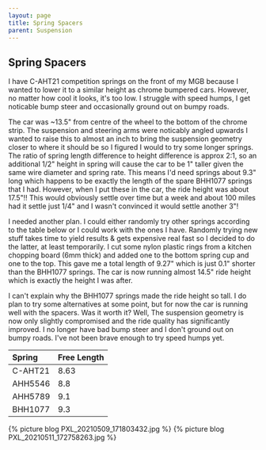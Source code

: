 ```yaml
---
layout: page
title: Spring Spacers
parent: Suspension
---
```

## Spring Spacers

I have C-AHT21 competition springs on the front of my MGB because I wanted to lower it to a similar height as chrome bumpered cars. However, no matter how cool it looks, it's too low. I struggle with speed humps, I get noticable bump steer and occasionally ground out on bumpy roads. 

The car was ~13.5" from centre of the wheel to the bottom of the chrome strip. The suspension and steering arms were noticably angled upwards I wanted to raise this to almost an inch to bring the suspension geometry closer to where it should be so I figured I would to try some longer springs. The ratio of spring length difference to height difference is approx 2:1, so an additional 1/2" height in spring will cause the car to be 1" taller given the same wire diameter and spring rate. This means I'd need springs about 9.3" long which happens to be exactly the length of the spare BHH1077 springs that I had. However, when I put these in the car, the ride height was about 17.5"!! This would obviously settle over time but a week and about 100 miles had it settle just 1/4" and I wasn't convinced it would settle another 3"!

I needed another plan. I could either randomly try other springs according to the table below or I could work with the ones I have. Randomly trying new stuff takes time to yield results & gets expensive real fast so I decided to do the latter, at least temporarily. I cut some nylon plastic rings from a kitchen chopping board (6mm thick) and added one to the bottom spring cup and one to the top.  This gave me a total length of 9.27" which is just 0.1" shorter than the BHH1077 springs. The car is now running almost 14.5" ride height which is exactly the height I was after.

I can't explain why the BHH1077 springs made the ride height so tall. I do plan to try some alternatives at some point, but for now the car is running well with the spacers. Was it worth it? Well, The suspension geometry is now only slightly compromised and the ride quality has significantly improved. I no longer have bad bump steer and I don't ground out on bumpy roads. I've not been brave enough to try speed humps yet.


| Spring | Free Length |
| :-- | :-- |
| C-AHT21 | 8.63 |
| AHH5546 | 8.8 |
| AHH5789 | 9.1 |
| BHH1077 | 9.3 |


{% picture blog PXL_20210509_171803432.jpg %}
{% picture blog PXL_20210511_172758263.jpg %}
